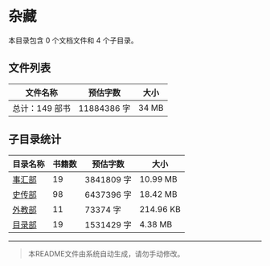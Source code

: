 # 杂藏

本目录包含 0 个文档文件和 4 个子目录。

## 文件列表

| 文件名称 | 预估字数 | 大小 |
|---------|---------|------|
| 总计：149 部书 | 11884386 字 | 34 MB |

## 子目录统计

| 目录名称 | 书籍数 | 预估字数 | 大小 |
|---------|--------|----------|------|
| [事汇部](佛藏/大藏经/杂藏/事汇部/README.md) | 19 | 3841809 字 | 10.99 MB |
| [史传部](佛藏/大藏经/杂藏/史传部/README.md) | 98 | 6437396 字 | 18.42 MB |
| [外教部](佛藏/大藏经/杂藏/外教部/README.md) | 11 | 73374 字 | 214.96 KB |
| [目录部](佛藏/大藏经/杂藏/目录部/README.md) | 19 | 1531429 字 | 4.38 MB |

---

> 本README文件由系统自动生成，请勿手动修改。
